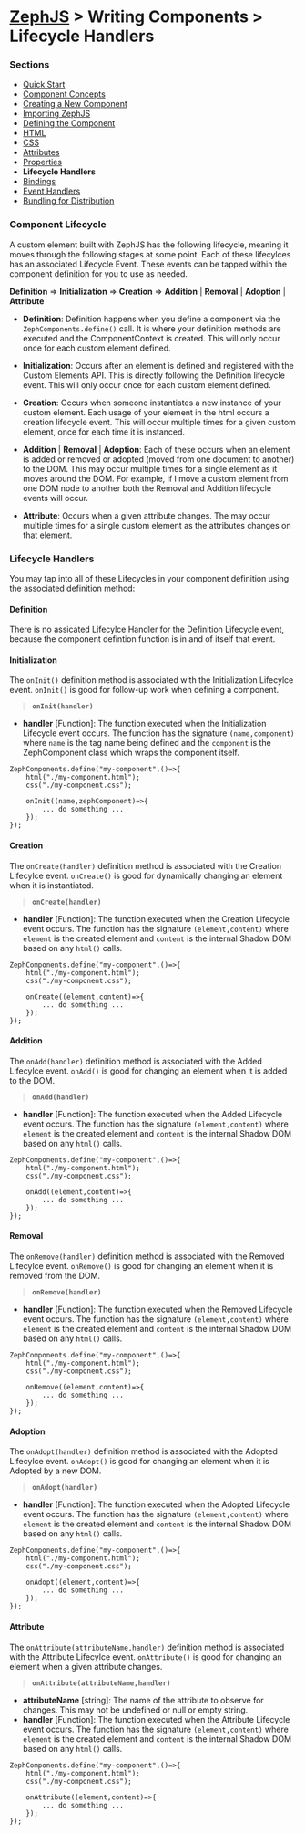 # [ZephJS](../README.md) > Writing Components > Lifecycle Handlers

### Sections

- [Quick Start](./ComponentQuickStart.md)
- [Component Concepts](./ComponentConcepts.md)
- [Creating a New Component](./docs/ComponentCreation.md)
- [Importing ZephJS](./ComponentImporting.md)
- [Defining the Component](./ComponentDefinition.md)
- [HTML](./ComponentMarkup.md)
- [CSS](./ComponentStyling.md)
- [Attributes](./ComponentAttributes.md)
- [Properties](./ComponentProperties.md)
- **Lifecycle Handlers**
- [Bindings](./ComponentBindings.md)
- [Event Handlers](./ComponentEvents.md)
- [Bundling for Distribution](./docs/ComponentBundling.md)

### Component Lifecycle

A custom element built with ZephJS has the following lifecycle, meaning it moves through the following stages at some point.  Each of these lifecylces has an associated Lifecycle Event. These events can be tapped within the component definition for you to use as needed.

**Definition** &rArr; **Initialization** &rArr; **Creation** &rArr; **Addition** | **Removal** | **Adoption** | **Attribute**

 - **Definition**: Definition happens when you define a component via the `ZephComponents.define()` call. It is where your definition methods are executed and the ComponentContext is created. This will only occur once for each custom element defined.

 - **Initialization**: Occurs after an element is defined and registered with the Custom Elements API. This is directly following the Definition lifecycle event. This will only occur once for each custom element defined.

 - **Creation**: Occurs when someone instantiates a new instance of your custom element.  Each usage of your element in the html occurs a creation lifecycle event. This will occur multiple times for a given custom element, once for each time it is instanced.

 - **Addition** | **Removal** | **Adoption**: Each of these occurs when an element is added or removed or adopted (moved from one document to another) to the DOM. This may occur multiple times for a single element as it moves around the DOM. For example, if I move a custom element from one DOM node to another both the Removal and Addition lifecycle events will occur.

 - **Attribute**: Occurs when a given attribute changes. The may occur multiple times for a single custom element as the attributes changes on that element.

### Lifecycle Handlers

You may tap into all of these Lifecycles in your component definition using the associated definition method:

#### Definition

There is no assicated Lifecylce Handler for the Definition Lifecycle event, because the component defintion function is in and of itself that event.

#### Initialization

The `onInit()` definition method is associated with the Initialization Lifecylce event.  `onInit()` is good for follow-up work when defining a component.

> **`onInit(handler)`**
 - **handler** [Function]: The function executed when the Initialization Lifecycle event occurs. The function has the signature `(name,component)` where `name` is the tag name being defined and the `component` is the ZephComponent class which wraps the component itself.

```
ZephComponents.define("my-component",()=>{
	html("./my-component.html");
	css("./my-component.css");

	onInit((name,zephComponent)=>{
		... do something ...
	});
});
```

#### Creation

The `onCreate(handler)` definition method is associated with the Creation Lifecylce event.  `onCreate()` is good for dynamically changing an element when it is instantiated.

> **`onCreate(handler)`**
 - **handler** [Function]: The function executed when the Creation Lifecycle event occurs.  The function has the signature `(element,content)` where `element` is the created element and `content` is the internal Shadow DOM based on any `html()` calls.

```
ZephComponents.define("my-component",()=>{
	html("./my-component.html");
	css("./my-component.css");

	onCreate((element,content)=>{
		... do something ...
	});
});
```

#### Addition

The `onAdd(handler)` definition method is associated with the Added Lifecylce event.  `onAdd()` is good for changing an element when it is added to the DOM.

> **`onAdd(handler)`**
 - **handler** [Function]: The function executed when the Added Lifecycle event occurs.  The function has the signature `(element,content)` where `element` is the created element and `content` is the internal Shadow DOM based on any `html()` calls.

```
ZephComponents.define("my-component",()=>{
	html("./my-component.html");
	css("./my-component.css");

	onAdd((element,content)=>{
		... do something ...
	});
});
```

#### Removal

The `onRemove(handler)` definition method is associated with the Removed Lifecylce event.  `onRemove()` is good for changing an element when it is removed from the DOM.

> **`onRemove(handler)`**
 - **handler** [Function]: The function executed when the Removed Lifecycle event occurs.  The function has the signature `(element,content)` where `element` is the created element and `content` is the internal Shadow DOM based on any `html()` calls.

```
ZephComponents.define("my-component",()=>{
	html("./my-component.html");
	css("./my-component.css");

	onRemove((element,content)=>{
		... do something ...
	});
});
```

#### Adoption

The `onAdopt(handler)` definition method is associated with the Adopted Lifecylce event.  `onAdopt()` is good for changing an element when it is Adopted by a new DOM.

> **`onAdopt(handler)`**
 - **handler** [Function]: The function executed when the Adopted Lifecycle event occurs.  The function has the signature `(element,content)` where `element` is the created element and `content` is the internal Shadow DOM based on any `html()` calls.

```
ZephComponents.define("my-component",()=>{
	html("./my-component.html");
	css("./my-component.css");

	onAdopt((element,content)=>{
		... do something ...
	});
});
```

#### Attribute

The `onAttribute(attributeName,handler)` definition method is associated with the Attribute Lifecylce event.  `onAttribute()` is good for changing an element when a given attribute changes.

> **`onAttribute(attributeName,handler)`**
 - **attributeName** [string]: The name of the attribute to observe for changes. This may not be undefined or null or empty string.
 - **handler** [Function]: The function executed when the Attribute Lifecycle event occurs.  The function has the signature `(element,content)` where `element` is the created element and `content` is the internal Shadow DOM based on any `html()` calls.

```
ZephComponents.define("my-component",()=>{
	html("./my-component.html");
	css("./my-component.css");

	onAttribute((element,content)=>{
		... do something ...
	});
});
```
